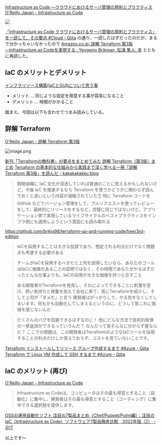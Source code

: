 [Infrastructure as Code ―クラウドにおけるサーバ管理の原則とプラクティス](https://www.amazon.co.jp/dp/4873117968)
[O'Reilly Japan - Infrastructure as Code](https://www.oreilly.co.jp/books/9784873117966/)

![](https://images-na.ssl-images-amazon.com/images/I/51YYyQ6-t6L._SX389_BO1,204,203,200_.jpg)

[「Infrastructure as Code クラウドにおけるサーバ管理の原則とプラクティス」を一読して、その要点 #Cloud - Qiita](https://qiita.com/e99h2121/items/613b9fba42f5ffe39f1a) の通り、一読したはずだったのだが、まるで分かっちゃいなかったので [Amazon.co.jp: 詳解 Terraform 第3版 ―Infrastructure as Codeを実現する : Yevgeniy Brikman, 松浦 隼人: 本](https://www.amazon.co.jp/dp/4814400527) とともに再読した。

## IaC のメリットとデメリット

[インフラリソース構築(IaCとGUI)について思う事](https://zenn.dev/haggar/articles/7021f030da13f2)
- メリット ... 同じような設定を用意する事が容易になること
- デメリット ... 時間がかかること

踏まえ、今回は以下も合わせてつまみ読みしている。

## 詳解 Terraform 

[O'Reilly Japan - 詳解 Terraform 第3版](https://www.oreilly.co.jp/books/9784814400522/)

![image.png](https://qiita-image-store.s3.ap-northeast-1.amazonaws.com/0/93824/cabea26c-b91c-7dd6-c462-63c1095c29e0.png)


[新刊「Terraformの教科書」の要点をまとめてみた](https://zenn.dev/iret/articles/b9322ea6a345a7)
[詳解 Terraform（第3版）まとめ](https://zenn.dev/koizumi7010/scraps/2ba321716a072e)
[Terraform の基本的な仕組みから実践まで深く学べる一冊「詳解 Terraform 第3版」を読んだ - kakakakakku blog](https://kakakakakku.hatenablog.com/entry/2023/11/20/094234)

> 開発組織に IaC 文化が浸透していれば普通のことに思えるかもしれないけど，今後 IaC を推進するなら Terraform を使うかどうかに関わらず読んでおくと良いという内容が凝縮されていた👌 特に Terraform コードを GitHub などでバージョン管理をして，プルリクエストを使ってレビューをして，最終的にリリースをするなど，完璧に同じではないけど，アプリケーション側で実現しているライフサイクルのベストプラクティスをインフラ側にも適用しようという意図にも読み取れる

https://github.com/brikis98/terraform-up-and-running-code/tree/3rd-edition

>IaCを採用することは大きな投資であり、想定される利点だけでなく問題点も考慮する必要がある

>チームがIaCを採用するべきだと上司を説得したいなら、あなたのゴールはIaCに価値があることの証明ではなく、その時間であなたがやるはずだったどんな仕事よりも、IaCの採用が大きな価値を持つと示すこと

>ある開発者がTerraformを発見し、それによってできることに刺激を受け、熱い気持ちと興奮を抱えて会社に来て、皆にTerraformを紹介し、そして上司が「ダメだ」と言う
>開発者はがっかりして、やる気をなくしてしまいます。何もかも自動化してしまえるというのに、どうして皆これに価値を感じないんだ

>たくさんのバグを回避できるはずなのに！ 他にどんな方法で技術的負債の一挙返済ができるっていうんだ？ なんだって皆そんなに分からず屋なんだ？
>ここでの問題は、この開発者はTerraformのようなIaCツールを採用することの利点だけしか見えておらず、コストを見ていないことです。


[Terraform インストールしてリソース グループ作成するまで #Azure - Qiita](https://qiita.com/e99h2121/items/37b472740c9e977b408f)
[Terraform で Linux VM 作成して SSH するまで #Azure - Qiita](https://qiita.com/e99h2121/items/00781afec389a8b8e85e)

## IaC のメリット (再び)

[O'Reilly Japan - Infrastructure as Code](https://www.oreilly.co.jp/books/9784873117966/)
> Infrastructure as Codeは、コンピュータはその最も得意とすること（自動化）に集中し、開発者はその最も得意とすること（コーディング）に集中できる選択肢を提供します。

[OSSの運用自動化ソフト 注目の7製品まとめ（Chef/Puppet/Pulmi編）：注目のIaC（Infrastructure as Code）ソフトウェア7製品徹底比較　2022年版（2） - ＠IT](https://atmarkit.itmedia.co.jp/ait/articles/2212/28/news009.html)

以上です～
